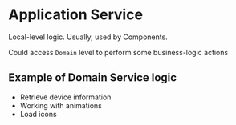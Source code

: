 # Application Service

Local-level logic. Usually, used by Components.

Could access `Domain` level to perform some business-logic actions

## Example of Domain Service logic

- Retrieve device information
- Working with animations
- Load icons
